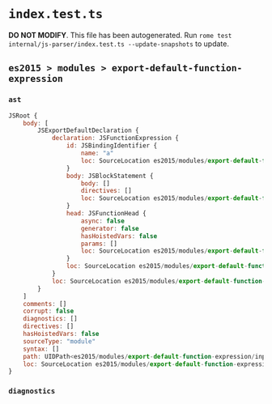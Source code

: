 # `index.test.ts`

**DO NOT MODIFY**. This file has been autogenerated. Run `rome test internal/js-parser/index.test.ts --update-snapshots` to update.

## `es2015 > modules > export-default-function-expression`

### `ast`

```javascript
JSRoot {
	body: [
		JSExportDefaultDeclaration {
			declaration: JSFunctionExpression {
				id: JSBindingIdentifier {
					name: "a"
					loc: SourceLocation es2015/modules/export-default-function-expression/input.js 1:25-1:26 (a)
				}
				body: JSBlockStatement {
					body: []
					directives: []
					loc: SourceLocation es2015/modules/export-default-function-expression/input.js 1:29-1:31
				}
				head: JSFunctionHead {
					async: false
					generator: false
					hasHoistedVars: false
					params: []
					loc: SourceLocation es2015/modules/export-default-function-expression/input.js 1:26-1:28
				}
				loc: SourceLocation es2015/modules/export-default-function-expression/input.js 1:16-1:31
			}
			loc: SourceLocation es2015/modules/export-default-function-expression/input.js 1:0-1:33
		}
	]
	comments: []
	corrupt: false
	diagnostics: []
	directives: []
	hasHoistedVars: false
	sourceType: "module"
	syntax: []
	path: UIDPath<es2015/modules/export-default-function-expression/input.js>
	loc: SourceLocation es2015/modules/export-default-function-expression/input.js 1:0-2:0
}
```

### `diagnostics`

```

```
